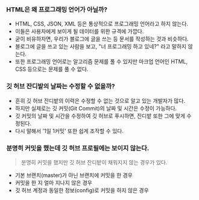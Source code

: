 ### HTML은 왜 프로그래밍 언어가 아닐까?

* HTML, CSS, JSON, XML 등은 통상적으로 프로그래밍 언어라고 하지 않는다.
* 이들은 사용자에게 보이게 될 데이터를 위한 규격에 가깝다.
* 굳이 비유하자면, 우리가 블로그에 글을 쓰는 등 문서를 작성하는 것과 비슷하다.
* 블로그에 글을 쓰고 있는 사람을 보고, "너 프로그래밍 하고 있네?" 라고 말하지 않는다.
* 또한 프로그래밍 언어로는 알고리즘 문제를 풀 수 있지만 마크업 언어인 HTML, CSS 등으로는 문제를 풀 수 없다.

### 깃 허브 잔디밭의 날짜는 수정할 수 없을까?

* 흔히 깃 허브 잔디밭의 이력은 수정할 수 없는 것으로 알고 있는 개발자가 많다.
* 하지만 실제로는 깃 커밋(Git Commit)의 날짜 및 시간은 수정이 가능하다.
* 깃 커밋의 날짜 및 시간을 수정하여 깃 허브로 푸시하면, 잔디밭 또한 그에 맞게 수정된다.
* 다시 말해서 '1일 1커밋' 또한 쉽게 조작할 수 있다.

### 분명히 커밋을 했는데 깃 허브 프로필에는 보이지 않는다.
> 분명히 커밋을 했지만 깃 허브 잔디밭이 채워지지 않는 경우가 있다.

* 기본 브랜치(master)가 아닌 브랜치에 커밋을 한 경우
* 커밋을 한 지 얼마 지나지 않은 경우
* 깃 허브 계정과 동일한 정보(config)로 커밋을 하지 않은 경우
